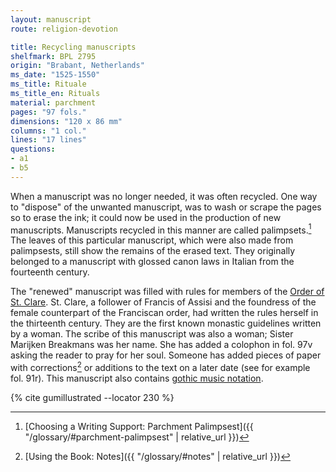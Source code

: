 ```yaml
---
layout: manuscript
route: religion-devotion

title: Recycling manuscripts
shelfmark: BPL 2795
origin: "Brabant, Netherlands"
ms_date: "1525-1550"
ms_title: Rituale
ms_title_en: Rituals
material: parchment
pages: "97 fols."
dimensions: "120 x 86 mm"
columns: "1 col."
lines: "17 lines"
questions:
- a1
- b5
---
```


When a manuscript was no longer needed, it was often recycled. One way
to "dispose" of the unwanted manuscript, was to wash or scrape the pages
so to erase the ink; it could now be used in the production of new
manuscripts. Manuscripts recycled in this manner are called
palimpsets.[^1] The leaves of this particular manuscript, which were also
made from palimpsests, still show the remains of the erased text. They
originally belonged to a manuscript with glossed canon laws in Italian
from the fourteenth century.

The "renewed" manuscript was filled with rules for members of the [Order
of St. Clare](https://en.wikipedia.org/wiki/Poor_Clares). St. Clare, a
follower of Francis of Assisi and the foundress of the female
counterpart of the Franciscan order, had written the rules herself in
the thirteenth century. They are the first known monastic guidelines
written by a woman. The scribe of this manuscript was also a woman;
Sister Marijken Breakmans was her name. She has added a colophon in fol. <span data-fol="97v" class="fref">97v</span> asking the reader to pray for her soul. Someone has added pieces of
paper with corrections[^2] or additions to the text on a later date (see
for example fol. <span data-fol="91r" class="fref">91r</span>). This manuscript also contains [gothic music
notation](https://en.wikipedia.org/wiki/Medieval_music).

[^1]: [Choosing a Writing Support: Parchment Palimpsest]({{ "/glossary/#parchment-palimpsest" | relative_url }})
[^2]: [Using the Book: Notes]({{ "/glossary/#notes" | relative_url }})

{% cite gumillustrated --locator 230 %}